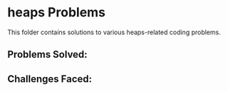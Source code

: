 # heaps Problems

This folder contains solutions to various heaps-related coding problems.

## Problems Solved:

## Challenges Faced:

